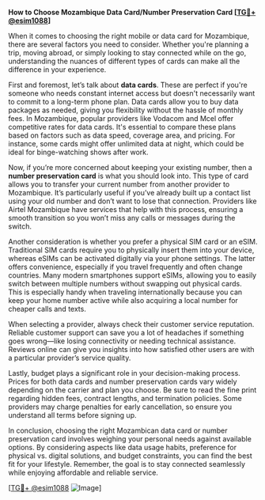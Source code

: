 **How to Choose Mozambique Data Card/Number Preservation Card [[TG💪+ @esim1088](https://t.me/s/esim1088)]**

When it comes to choosing the right mobile or data card for Mozambique, there are several factors you need to consider. Whether you're planning a trip, moving abroad, or simply looking to stay connected while on the go, understanding the nuances of different types of cards can make all the difference in your experience.

First and foremost, let’s talk about **data cards**. These are perfect if you're someone who needs constant internet access but doesn't necessarily want to commit to a long-term phone plan. Data cards allow you to buy data packages as needed, giving you flexibility without the hassle of monthly fees. In Mozambique, popular providers like Vodacom and Mcel offer competitive rates for data cards. It's essential to compare these plans based on factors such as data speed, coverage area, and pricing. For instance, some cards might offer unlimited data at night, which could be ideal for binge-watching shows after work.

Now, if you’re more concerned about keeping your existing number, then a **number preservation card** is what you should look into. This type of card allows you to transfer your current number from another provider to Mozambique. It’s particularly useful if you’ve already built up a contact list using your old number and don’t want to lose that connection. Providers like Airtel Mozambique have services that help with this process, ensuring a smooth transition so you won’t miss any calls or messages during the switch.

Another consideration is whether you prefer a physical SIM card or an eSIM. Traditional SIM cards require you to physically insert them into your device, whereas eSIMs can be activated digitally via your phone settings. The latter offers convenience, especially if you travel frequently and often change countries. Many modern smartphones support eSIMs, allowing you to easily switch between multiple numbers without swapping out physical cards. This is especially handy when traveling internationally because you can keep your home number active while also acquiring a local number for cheaper calls and texts.

When selecting a provider, always check their customer service reputation. Reliable customer support can save you a lot of headaches if something goes wrong—like losing connectivity or needing technical assistance. Reviews online can give you insights into how satisfied other users are with a particular provider’s service quality.

Lastly, budget plays a significant role in your decision-making process. Prices for both data cards and number preservation cards vary widely depending on the carrier and plan you choose. Be sure to read the fine print regarding hidden fees, contract lengths, and termination policies. Some providers may charge penalties for early cancellation, so ensure you understand all terms before signing up.

In conclusion, choosing the right Mozambican data card or number preservation card involves weighing your personal needs against available options. By considering aspects like data usage habits, preference for physical vs. digital solutions, and budget constraints, you can find the best fit for your lifestyle. Remember, the goal is to stay connected seamlessly while enjoying affordable and reliable service.

[[TG💪+ @esim1088](https://t.me/s/esim1088) ![Image](https://i.postimg.cc/Y0z9fWf4/image.png)]